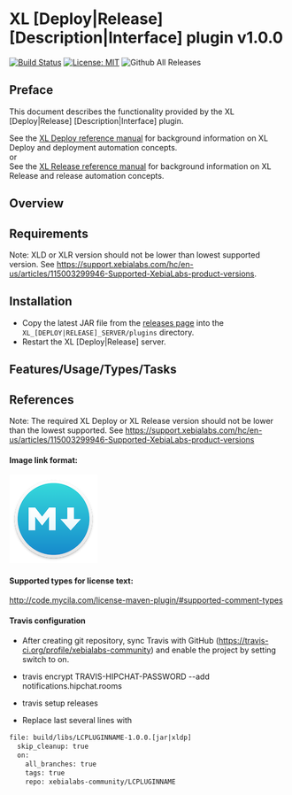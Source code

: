 # XL [Deploy|Release] [Description|Interface] plugin v1.0.0

[![Build Status][LCPLUGINNAME-travis-image]][LCPLUGINNAME-travis-url]
[![License: MIT][LCPLUGINNAME-license-image]][LCPLUGINNAME-license-url]
![Github All Releases][LCPLUGINNAME-downloads-image]

[LCPLUGINNAME-travis-image]: https://travis-ci.org/xebialabs-community/LCPLUGINNAME.svg?branch=master
[LCPLUGINNAME-travis-url]: https://travis-ci.org/xebialabs-community/LCPLUGINNAME
[LCPLUGINNAME-license-image]: https://img.shields.io/badge/License-MIT-yellow.svg
[LCPLUGINNAME-license-url]: https://opensource.org/licenses/MIT
[LCPLUGINNAME-downloads-image]: https://img.shields.io/github/downloads/xebialabs-community/LCPLUGINNAME/total.svg

## Preface

This document describes the functionality provided by the XL [Deploy|Release] [Description|Interface] plugin.

See the [XL Deploy reference manual](https://docs.xebialabs.com/xl-deploy) for background information on XL Deploy and deployment automation concepts.  
or  
See the [XL Release reference manual](https://docs.xebialabs.com/xl-release) for background information on XL Release and release automation concepts.  

## Overview

## Requirements

Note:  XLD or XLR version should not be lower than lowest supported version.  See <https://support.xebialabs.com/hc/en-us/articles/115003299946-Supported-XebiaLabs-product-versions>.

## Installation

* Copy the latest JAR file from the [releases page](https://github.com/xebialabs-community/LCPLUGINNAME/releases) into the `XL_[DEPLOY|RELEASE]_SERVER/plugins` directory.
* Restart the XL [Deploy|Release] server.

## Features/Usage/Types/Tasks

## References

Note:  The required XL Deploy or XL Release version should not be lower than the lowest supported.  See https://support.xebialabs.com/hc/en-us/articles/115003299946-Supported-XebiaLabs-product-versions

#### Image link format:

![screenshot of <image description>](images/macdown-logo-160.png)

#### Supported types for license text:

<http://code.mycila.com/license-maven-plugin/#supported-comment-types>

#### Travis configuration

* After creating git repository, sync Travis with GitHub (https://travis-ci.org/profile/xebialabs-community) and enable the project by setting switch to on.

* travis encrypt TRAVIS-HIPCHAT-PASSWORD --add  notifications.hipchat.rooms

* travis setup releases

* Replace last several lines with  

```
file: build/libs/LCPLUGINNAME-1.0.0.[jar|xldp]
  skip_cleanup: true
  on:
    all_branches: true
    tags: true
    repo: xebialabs-community/LCPLUGINNAME
```
    
    




